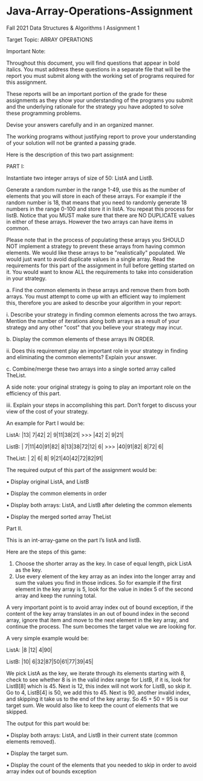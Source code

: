 # Java-Array-Operations-Assignment
Fall 2021 Data Structures &amp; Algorithms I Assignment 1

Target Topic: ARRAY OPERATIONS

Important Note:

Throughout this document, you will find questions that appear in bold italics. You must address
these questions in a separate file that will be the report you must submit along with the working
set of programs required for this assignment.

These reports will be an important portion of the grade for these assignments as they show your
understanding of the programs you submit and the underlying rationale for the strategy you have
adopted to solve these programming problems.

Devise your answers carefully and in an organized manner.

The working programs without justifying report to prove your understanding of your solution
will not be granted a passing grade.

Here is the description of this two part assignment:

PART I:

Instantiate two integer arrays of size of 50: ListA and ListB.

Generate a random number in the range 1-49, use this as the number of elements that you will
store in each of these arrays. For example if the random number is 18, that means that you need
to randomly generate 18 numbers in the range 0-100 and store it in listA. You repeat this
process for listB. Notice that you MUST make sure that there are NO DUPLICATE values in
either of these arrays. However the two arrays can have items in common.

Please note that in the process of populating these arrays you SHOULD NOT implement a
strategy to prevent these arrays from having common elements. We would like these arrays to be
"realistically" populated. We would just want to avoid duplicate values in a single array.
Read the requirements for this part of the assignment in full before getting started on it. You
would want to know ALL the requirements to take into consideration in your strategy.

a. Find the common elements in these arrays and remove them from both arrays. You must
attempt to come up with an efficient way to implement this, therefore you are asked to describe
your algorithm in your report:

i. Describe your strategy in finding common elements across the two arrays.
Mention the number of iterations along both arrays as a result of your strategy and any
other "cost" that you believe your strategy may incur.

b. Display the common elements of these arrays IN ORDER.

ii. Does this requirement play an important role in your strategy in finding and
eliminating the common elements? Explain your answer.

c. Combine/merge these two arrays into a single sorted array called TheList.

A side note: your original strategy is going to play an important role on the efficiency of this
part.

iii. Explain your steps in accomplishing this part. Don’t forget to discuss your view
of the cost of your strategy.

An example for Part I would be:

ListA: |13| 7|42| 2| 9|11|38|21| >>> |42| 2| 9|21|

ListB: | 7|11|40|91|82| 8|13|38|72|12| 6| >>> |40|91|82| 8|72| 6|

TheList: | 2| 6| 8| 9|21|40|42|72|82|91|

The required output of this part of the assignment would be:

• Display original ListA, and ListB

• Display the common elements in order

• Display both arrays: ListA, and ListB after deleting the common elements

• Display the merged sorted array TheList

Part II.

This is an int-array-game on the part I’s listA and listB.

Here are the steps of this game:

1. Choose the shorter array as the key. In case of equal length, pick ListA as the key.
2. Use every element of the key array as an index into the longer array and sum the values
you find in those indices. So for example if the first element in the key array is 5, look for the
value in index 5 of the second array and keep the running total.

A very important point is to avoid array index out of bound exception, if the content of the key
array translates in an out of bound index in the second array, ignore that item and move to the
next element in the key array, and continue the process.
The sum becomes the target value we are looking for.

A very simple example would be:

ListA: |8 |12| 4|90|

ListB: |10| 6|32|87|50|61|77|39|45|

We pick ListA as the key, we iterate through its elements starting with 8, check to see whether 8
is in the valid index range for ListB, if it is, look for ListB[8] which is 45. Next is 12, this
index will not work for ListB, so skip it. Go to 4, ListB[4] is 50, we add this to 45. Next is
90, another invalid index, and skipping it take us to the end of the key array. So 45 + 50 = 95 is
our target sum. We would also like to keep the count of elements that we skipped.

The output for this part would be:

• Display both arrays: ListA, and ListB in their current state (common elements removed).

• Display the target sum.

• Display the count of the elements that you needed to skip in order to avoid array index out of
bounds exception
